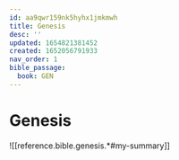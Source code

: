 ```yaml
---
id: aa9qwr159nk5hyhx1jmkmwh
title: Genesis
desc: ''
updated: 1654821381452
created: 1652056791933
nav_order: 1
bible_passage:
  book: GEN
---
```


# Genesis

![[reference.bible.genesis.*#my-summary]]

